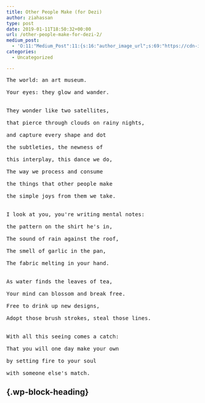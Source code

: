 ```yaml
---
title: Other People Make (for Dezi)
author: ziahassan
type: post
date: 2019-01-11T18:50:32+00:00
url: /other-people-make-for-dezi-2/
medium_post:
  - 'O:11:"Medium_Post":11:{s:16:"author_image_url";s:69:"https://cdn-images-1.medium.com/fit/c/400/400/0*XDk2SbEWgLMl02vi.jpeg";s:10:"author_url";s:27:"https://medium.com/@ziasami";s:11:"byline_name";N;s:12:"byline_email";N;s:10:"cross_link";s:3:"yes";s:2:"id";s:12:"9dce8fe53e12";s:21:"follower_notification";s:3:"yes";s:7:"license";s:19:"all-rights-reserved";s:14:"publication_id";s:2:"-1";s:6:"status";s:6:"public";s:3:"url";s:67:"https://medium.com/@ziasami/other-people-make-for-dezi-9dce8fe53e12";}'
categories:
  - Uncategorized

---
```

<pre>The world: an art museum.

Your eyes: they glow and wander.


They wonder like two satellites,

that pierce through clouds on rainy nights,

and capture every shape and dot

the subtleties, the newness of

this interplay, this dance we do,

The way we process and consume

the things that other people make

the simple joys from them we take.


I look at you, you're writing mental notes:

the pattern on the shirt he's in,

The sound of rain against the roof,

The smell of garlic in the pan,

The fabric melting in your hand.


As water finds the leaves of tea,

Your mind can blossom and break free.

Free to drink up new designs,

Adopt those brush strokes, steal those lines.


With all this seeing comes a catch:

That you will one day make your own

by setting fire to your soul

with someone else's match.</pre>

##  {.wp-block-heading}
